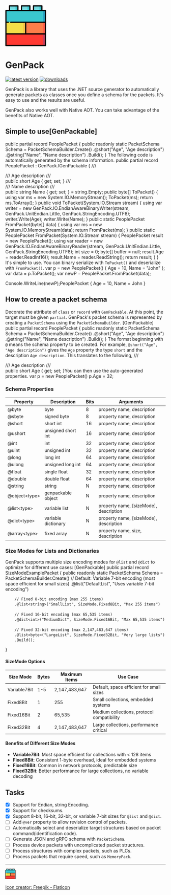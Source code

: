 <img src="logo.png" width="128" height="128">

# GenPack
[![latest version](https://img.shields.io/nuget/v/GenPack)](https://www.nuget.org/packages/GenPack)
[![downloads](https://img.shields.io/nuget/dt/GenPack)](https://www.nuget.org/packages/GenPack)

GenPack is a library that uses the .NET source generator to automatically generate packets as classes once you define a schema for the packets.
It's easy to use and the results are useful.

GenPack also works well with Native AOT. You can take advantage of the benefits of Native AOT.

## Simple to use[GenPackable]
public partial record PeoplePacket
{
    public readonly static PacketSchema Schema = PacketSchemaBuilder.Create()
        .@short("Age", "Age description")
        .@string("Name", "Name description")
        .Build();
}
The following code is automatically generated by the schema information.
    public partial record PeoplePacket : GenPack.IGenPackable
    {
        /// <summary>
        /// Age description
        /// </summary>
        public short Age { get; set; }
        /// <summary>
        /// Name description
        /// </summary>
        public string Name { get; set; } = string.Empty;
        public byte[] ToPacket()
        {
            using var ms = new System.IO.MemoryStream();
            ToPacket(ms);
            return ms.ToArray();
        }
        public void ToPacket(System.IO.Stream stream)
        {
            using var writer = new GenPack.IO.EndianAwareBinaryWriter(stream, GenPack.UnitEndian.Little, GenPack.StringEncoding.UTF8);
            writer.Write(Age);
            writer.Write(Name);
        }
        public static PeoplePacket FromPacket(byte[] data)
        {
            using var ms = new System.IO.MemoryStream(data);
            return FromPacket(ms);
        }
        public static PeoplePacket FromPacket(System.IO.Stream stream)
        {
            PeoplePacket result = new PeoplePacket();
            using var reader = new GenPack.IO.EndianAwareBinaryReader(stream, GenPack.UnitEndian.Little, GenPack.StringEncoding.UTF8);
            int size = 0;
            byte[] buffer = null;
            result.Age = reader.ReadInt16();
            result.Name = reader.ReadString();
            return result;
        }
    }
It's simple to use. You can binary serialize with `ToPacket()` and deserialize with `FromPacket()`.
var p = new PeoplePacket()
{
    Age = 10,
    Name = "John"
};
var data = p.ToPacket();
var newP = PeoplePacket.FromPacket(data);

Console.WriteLine(newP);PeoplePacket { Age = 10, Name = John }
## How to create a packet schema
Decorate the attribute of `class` or `record` with `GenPackable`. At this point, the target must be given `partial`.
GenPack's packet schema is represented by creating a `PacketSchema` using the `PacketSchemaBuilder`.
[GenPackable]
public partial record PeoplePacket
{
    public readonly static PacketSchema Schema = PacketSchemaBuilder.Create()
        .@short("Age", "Age description")
        .@string("Name", "Name description")
        .Build();
}
The format beginning with `@` means the schema property to be created. For example, `@short("Age", "Age description")` gives the `Age` property the type `short` and the description `Age description`.
This translates to the following,
        /// <summary>
        /// Age description
        /// </summary>
        public short Age { get; set; }You can then use the auto-generated properties.
var p = new PeoplePacket()
p.Age = 32;
### Schema Properties
| Property        | Description         | Bits | Arguments                        |
|-----------------|---------------------|------|----------------------------------|
| @byte           | byte                |   8  | property name, description       |
| @sbyte          | signed byte           |   8  | property name, description       |
| @short          | short int           |  16  | property name, description       |
| @ushort         | unsigned short int  |  16  | property name, description       |
| @int            | int                 |  32  | property name, description       |
| @uint           | unsigned int        |  32  | property name, description       |
| @long           | long int            |  64  | property name, description       |
| @ulong          | unsigned long int   |  64  | property name, description       |
| @float          | single float        |  32  | property name, description       |
| @double         | double float        |  64  | property name, description       |
| @string         | string              |   N  | property name, description       |
| @object\<type\> | genpackable object  |   N  | property name, description       |
| @list\<type\>   | variable list       |   N  | property name, [sizeMode], description |
| @dict\<type\>   | variable dictionary |   N  | property name, [sizeMode], description |
| @array\<type\>  | fixed array         |   N  | property name, size, description |

### Size Modes for Lists and Dictionaries

GenPack supports multiple size encoding modes for `@list` and `@dict` to optimize for different use cases:
[GenPackable]
public partial record SizeModeExamplePacket
{
    public readonly static PacketSchema Schema = PacketSchemaBuilder.Create()
        // Default: Variable 7-bit encoding (most space efficient for small sizes)
        .@list<int>("DefaultList", "Uses variable 7-bit encoding")
        
        // Fixed 8-bit encoding (max 255 items)
        .@list<string>("SmallList", SizeMode.Fixed8Bit, "Max 255 items")
        
        // Fixed 16-bit encoding (max 65,535 items)
        .@dict<int>("MediumDict", SizeMode.Fixed16Bit, "Max 65,535 items")
        
        // Fixed 32-bit encoding (max 2,147,483,647 items)
        .@list<byte>("LargeList", SizeMode.Fixed32Bit, "Very large lists")
        .Build();
}
#### SizeMode Options

| Size Mode        | Bytes | Maximum Items      | Use Case |
|------------------|-------|--------------------|----------|
| Variable7Bit     | 1-5   | 2,147,483,647     | Default, space efficient for small sizes |
| Fixed8Bit        | 1     | 255               | Small collections, embedded systems |
| Fixed16Bit       | 2     | 65,535            | Medium collections, protocol compatibility |
| Fixed32Bit       | 4     | 2,147,483,647     | Large collections, performance critical |

#### Benefits of Different Size Modes

- **Variable7Bit**: Most space efficient for collections with < 128 items
- **Fixed8Bit**: Consistent 1-byte overhead, ideal for embedded systems
- **Fixed16Bit**: Common in network protocols, predictable size
- **Fixed32Bit**: Better performance for large collections, no variable decoding

## Tasks
- [x] Support for Endian, string Encoding.
- [X] Support for checksums.
- [x] Support 8-bit, 16-bit, 32-bit, or variable 7-bit sizes for `@list` and `@dict`.
- [ ] Add `@ver` property to allow revision control of packets.
- [ ] Automatically select and deserialize target structures based on packet command(identification code).
- [ ] Generate JSON and gRPC schema with `PacketSchema`.
- [ ] Process device packets with uncomplicated packet structures.
- [ ] Process structures with complex packets, such as PLCs.
- [ ] Process packets that require speed, such as `MemoryPack`.

------

<img src="logo.png" width="32" height="32">

[Icon creator: Freepik - Flaticon](https://www.flaticon.com/kr/free-icon/blocks_2021305)
